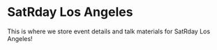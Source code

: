 # SatRday Los Angeles
This is where we store event details and talk materials for SatRday Los Angeles!
